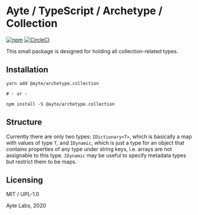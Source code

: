# Ayte / TypeScript / Archetype / Collection

[![npm](https://img.shields.io/npm/v/@ayte/archetype.collection.svg?style=flat-square)](https://www.npmjs.com/package/@ayte/archetype.collection)
[![CircleCI](https://img.shields.io/circleci/project/github/ayte-io/ts-archetype.svg?style=flat-square)](https://app.circleci.com/github/ayte-io/ts-archetype/pipelines?branch=release%2F0.2)

This small package is designed for holding all collection-related types.

## Installation

```console
yarn add @ayte/archetype.collection

# - or -

npm install -S @ayte/archetype.collection
```

## Structure

Currently there are only two types: `IDictionary<T>`, which is basically
a map with values of type `T`, and `IDynamic`, which is just a type for
an object that contains properties of any type under string keys, i.e.
arrays are not assignable to this type. `IDynamic` may be useful to
specify metadata types but restrict them to be maps. 

## Licensing

MIT / UPL-1.0

Ayte Labs, 2020
